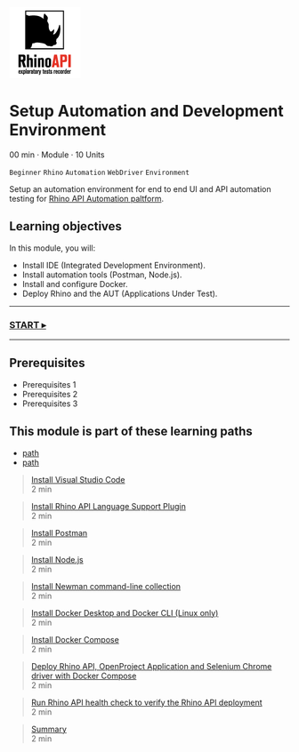 ![rhino logo](../Images/128x128.png "logo")
# Setup Automation and Development Environment
00 min · Module · 10 Units

`Beginner` `Rhino` `Automation` `WebDriver` `Environment`

Setup an automation environment for end to end UI and API automation testing for [Rhino API Automation paltform](https://github.com/savanna-projects/rhino-agent).

## Learning objectives
In this module, you will:

* Install IDE (Integrated Development Environment).
* Install automation tools (Postman, Node.js).
* Install and configure Docker.
* Deploy Rhino and the AUT (Applications Under Test).

---
### [START ▸](./01.InstallVisualStudioCode.md)
---

## Prerequisites
* Prerequisites 1
* Prerequisites 2
* Prerequisites 3

## This module is part of these learning paths
* [path]()
* [path]()  

> [Install Visual Studio Code](./01.InstallVisualStudioCode.md)  
  2 min  
 
> [Install Rhino API Language Support Plugin](./02.InstallRhinoAPILanguageSupportPlugin.md)  
  2 min  

> [Install Postman]()  
  2 min  

> [Install Node.js]()  
  2 min  

> [Install Newman command-line collection]()  
  2 min  

> [Install Docker Desktop and Docker CLI (Linux only)]()  
  2 min  

> [Install Docker Compose]()  
  2 min  

> [Deploy Rhino API, OpenProject Application and Selenium Chrome driver with Docker Compose]()  
  2 min  

> [Run Rhino API health check to verify the Rhino API deployment]()  
  2 min  

> [Summary]()  
  2 min
